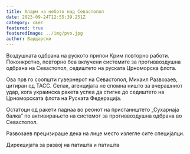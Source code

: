 ```yaml
---
title: Аларм на небото над Севастопол
date: 2023-09-24T12:55:39.251Z
category: свет
featured: true
featuredImage: ../img/pvo.jpg
author: Вардарски
---
```

Воздушната одбрана на руското припои Крим повторно работи. Поконкретно, повторно беа вклучени системите за противвоздушна одбрана на Севастопол, седиштето на руската Црноморска флота.

Ова прв го соопшти гувернерот на Севастопол, Михаил Развозаев, цитиран од ТАСС. Сепак, агенцијата не спомна ништо за вчерашниот удар, кога украинска ракета успеа да стигне до седиштето на Црноморската флота на Руската Федерација.

Остатоци од ракети паднаа во реонот на пристаништето „Сухарнаја балка“ по активирањето на системот за противвоздушна одбрана во Севастопол.

Развозаев прецизираше дека на лице место излегле сите специјалци.

Дирекцијата за развој на патишта и патишта